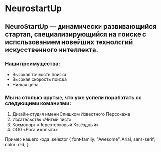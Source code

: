 # NeurostartUp

## NeuroStartUp — динамически развивающийся стартап, специализирующийся на поиске с использованием новейших технологий искусственного интеллекта. 

### Наши преимущества:
- Высокая точность поиска
- Высокая скорость поиска
- Низкая цена

### Мы на столько крутые, что уже успели поработать со следующими команиями:
1. Дизайн-студия имени Слишком Известного Персонажа
2. Издательство «Читый лист»
3. Космопорт «Черезтерновый Кзвёздный»
4. ООО «Рога и копыта»

Пример нашего кода 
.selector {
  font-family: "Awesome", Arial, sans-serif;
  color: red;
}